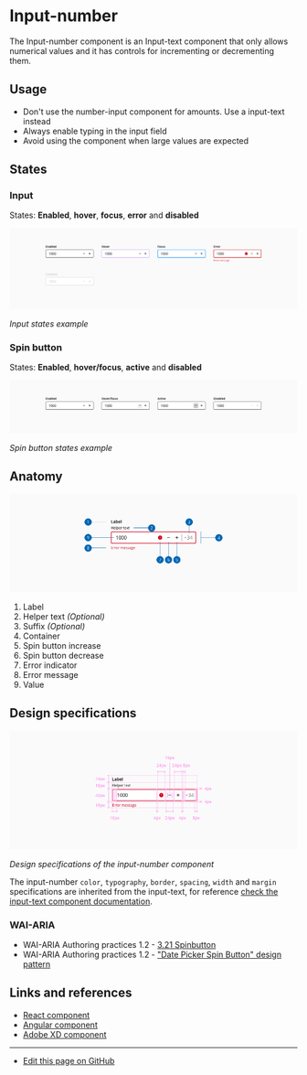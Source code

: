 # Input-number

The Input-number component is an Input-text component that only allows numerical values and it has controls for incrementing or decrementing them.

## Usage


* Don't use the number-input component for amounts. Use a input-text instead
* Always enable typing in the input field
* Avoid using the component when large values are expected


## States

### Input

States: **Enabled**, **hover**, **focus**, **error** and  **disabled**

![Input states example](images/number_input_states.png)

_Input states example_

### Spin button

States: **Enabled**, **hover/focus**, **active** and  **disabled**

![Spin button states example](images/number_action_states.png)

_Spin button states example_


## Anatomy

![Anatomy of the number-input component](images/number_anatomy.png)

1. Label
2. Helper text _(Optional)_
3. Suffix _(Optional)_
4. Container
5. Spin button increase
6. Spin button decrease
7. Error indicator
8. Error message
9. Value


## Design specifications


![Design specifications of the input-number component](images/number_specs.png)

_Design specifications of the input-number component_


The input-number `color`, `typography`, `border`, `spacing`, `width` and `margin` specifications are inherited from the input-text, for reference [check the input-text component documentation](). 


<!--
## Accesibility


Add WCAG success criterion and WAI-ARIA design pattern and example when available

### WCAG 

* Understanding WCAG 2.2 - [SC x.x name of the succes criterion](url)
-->

### WAI-ARIA

* WAI-ARIA Authoring practices 1.2 - [3.21 Spinbutton](https://www.w3.org/TR/wai-aria-practices-1.2/#spinbutton)
* WAI-ARIA Authoring practices 1.2 - ["Date Picker Spin Button" design pattern](https://www.w3.org/TR/wai-aria-practices-1.1/examples/spinbutton/datepicker-spinbuttons.html)



## Links and references

* [React component](https://developer.dxc.com/tools/react/next/#/components/numberInput)
* [Angular component](https://developer.dxc.com/tools/angular/next/#/components/numberInput)
* [Adobe XD component](https://xd.adobe.com/view/946f8b3d-f07c-475b-adcd-0abe2239d592-c13c/)

____________________________________________________________

* [Edit this page on GitHub](https://github.com/dxc-technology/halstack-style-guide/blob/master/guidelines/components/number-input/README.md)

